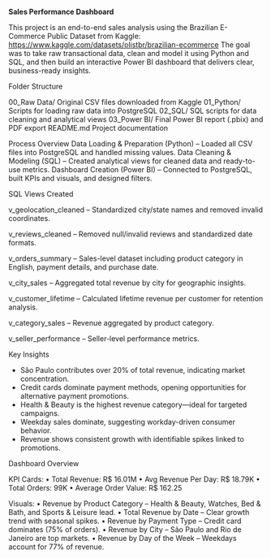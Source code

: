 **Sales Performance Dashboard**

This project is an end-to-end sales analysis using the Brazilian E-Commerce Public Dataset from Kaggle: https://www.kaggle.com/datasets/olistbr/brazilian-ecommerce
The goal was to take raw transactional data, clean and model it using Python and SQL, and then build an interactive Power BI dashboard that delivers clear, business-ready insights.

Folder Structure

00_Raw Data/         Original CSV files downloaded from Kaggle
01_Python/           Scripts for loading raw data into PostgreSQL
02_SQL/              SQL scripts for data cleaning and analytical views
03_Power BI/         Final Power BI report (.pbix) and PDF export
README.md            Project documentation

Process Overview
Data Loading & Preparation (Python) – Loaded all CSV files into PostgreSQL and handled missing values.
Data Cleaning & Modeling (SQL) – Created analytical views for cleaned data and ready-to-use metrics.
Dashboard Creation (Power BI) – Connected to PostgreSQL, built KPIs and visuals, and designed filters.

SQL Views Created

v_geolocation_cleaned – Standardized city/state names and removed invalid coordinates.

v_reviews_cleaned – Removed null/invalid reviews and standardized date formats.

v_orders_summary – Sales-level dataset including product category in English, payment details, and purchase date.

v_city_sales – Aggregated total revenue by city for geographic insights.

v_customer_lifetime – Calculated lifetime revenue per customer for retention analysis.

v_category_sales – Revenue aggregated by product category.

v_seller_performance – Seller-level performance metrics.

Key Insights

- São Paulo contributes over 20% of total revenue, indicating market concentration.
- Credit cards dominate payment methods, opening opportunities for alternative payment promotions.
- Health & Beauty is the highest revenue category—ideal for targeted campaigns.
- Weekday sales dominate, suggesting workday-driven consumer behavior.
- Revenue shows consistent growth with identifiable spikes linked to promotions.

Dashboard Overview

KPI Cards:
• Total Revenue: R$ 16.01M
• Avg Revenue Per Day: R$ 18.79K
• Total Orders: 99K
• Average Order Value: R$ 162.25

Visuals:
• Revenue by Product Category – Health & Beauty, Watches, Bed & Bath, and Sports & Leisure lead.
• Total Revenue by Date – Clear growth trend with seasonal spikes.
• Revenue by Payment Type – Credit card dominates (75% of orders).
• Revenue by City – São Paulo and Rio de Janeiro are top markets.
• Revenue by Day of the Week – Weekdays account for 77% of revenue.
